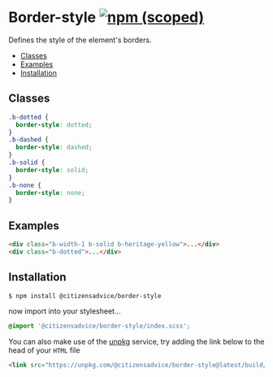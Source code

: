 # Border-style [![npm (scoped)](https://img.shields.io/npm/v/@citizensadvice/border-style.svg)](https://www.npmjs.com/package/@citizensadvice/border-style)

Defines the style of the element's borders.

- [Classes](#classes)
- [Examples](#examples)
- [Installation](#installation)

## Classes

```css
.b-dotted {
  border-style: dotted;
}
.b-dashed {
  border-style: dashed;
}
.b-solid {
  border-style: solid;
}
.b-none {
  border-style: none;
}
```

## Examples

```html
<div class="b-width-1 b-solid b-heritage-yellow">...</div>
<div class="b-dotted">...</div>
```

## Installation

```shell
$ npm install @citizensadvice/border-style
```

now import into your stylesheet...

```scss
@import '@citizensadvice/border-style/index.scss';
```

You can also make use of the [unpkg](https://unpkg.com) service, try adding the link below to the head of your `HTML` file

```html
<link src="https://unpkg.com/@citizensadvice/border-style@latest/build/border-style.css" />
```

